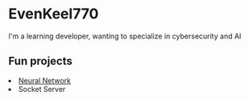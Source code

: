 # EvenKeel770

I'm a learning developer, wanting to specialize in cybersecurity and AI

## Fun projects
<li><a href=https://github.com/Hambone770/Neural-Network>Neural Network</a></li>
<li><a>Socket Server</a></li>